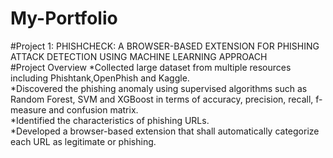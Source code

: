 # My-Portfolio
#Project 1: PHISHCHECK: A BROWSER-BASED EXTENSION FOR PHISHING ATTACK DETECTION USING MACHINE LEARNING APPROACH <br />
#Project Overview
*Collected large dataset from multiple resources including Phishtank,OpenPhish and Kaggle.<br />
*Discovered the phishing anomaly using supervised algorithms such as Random Forest, SVM and XGBoost in terms of accuracy, precision, recall, f-measure and confusion matrix.<br />
*Identified the characteristics of phishing URLs.<br />
*Developed a browser-based extension that shall automatically categorize each URL as legitimate or phishing.
